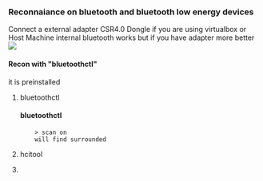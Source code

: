 ### Reconnaiance on bluetooth and bluetooth low energy devices

Connect a external adapter CSR4.0 Dongle if you are using virtualbox or Host Machine internal bluetooth works but if you have adapter more better
![](csr.jpg)

#### Recon with "bluetoothctl"

it is preinstalled
1. bluetoothctl
    
      #### bluetoothctl 
           > scan on 
           will find surrounded 
      
2. hcitool
3. 
